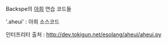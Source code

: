 Backspe의 [아희](http://aheui.github.io/) 연습 코드들

'.aheui' : 아희 소스코드

인터프리터 출처 : http://dev.tokigun.net/esolang/aheui/aheui.py
